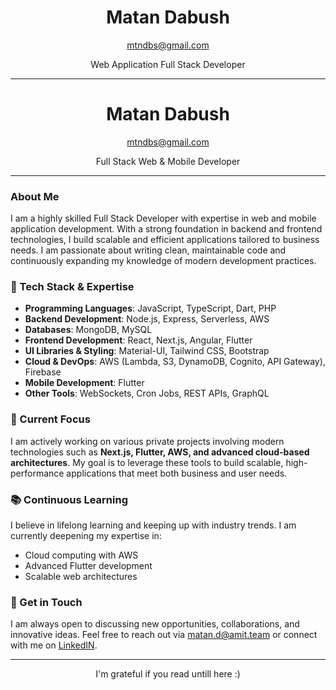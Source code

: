 

<h1 align="center"> Matan Dabush</h1>


<p align="center">
  <a href="mailto:mtndbs@gmail.com">mtndbs@gmail.com</a>  
</p>

<p align="center">Web Application Full Stack Developer</p>

---

<h1 align="center">Matan Dabush</h1>

<p align="center">
  <a href="mailto:mtndbs@gmail.com">mtndbs@gmail.com</a>
</p>

<p align="center">Full Stack Web & Mobile Developer</p>

---

### About Me

I am a highly skilled Full Stack Developer with expertise in web and mobile application development. With a strong foundation in backend and frontend technologies, I build scalable and efficient applications tailored to business needs. I am passionate about writing clean, maintainable code and continuously expanding my knowledge of modern development practices.

### 💼 Tech Stack & Expertise

- **Programming Languages**: JavaScript, TypeScript, Dart, PHP
- **Backend Development**: Node.js, Express, Serverless, AWS
- **Databases**: MongoDB, MySQL
- **Frontend Development**: React, Next.js, Angular, Flutter
- **UI Libraries & Styling**: Material-UI, Tailwind CSS, Bootstrap
- **Cloud & DevOps**: AWS (Lambda, S3, DynamoDB, Cognito, API Gateway), Firebase
- **Mobile Development**: Flutter
- **Other Tools**: WebSockets, Cron Jobs, REST APIs, GraphQL

### 🚀 Current Focus

I am actively working on various private projects involving modern technologies such as **Next.js, Flutter, AWS, and advanced cloud-based architectures**. My goal is to leverage these tools to build scalable, high-performance applications that meet both business and user needs.

### 📚 Continuous Learning

I believe in lifelong learning and keeping up with industry trends. I am currently deepening my expertise in:

- Cloud computing with AWS
- Advanced Flutter development
- Scalable web architectures

### 📩 Get in Touch

I am always open to discussing new opportunities, collaborations, and innovative ideas. Feel free to reach out via matan.d@amit.team  or connect with me on <a href="https://www.linkedin.com/in/matan-moshe-daboush-85888b232">LinkedIN</a>.

---

<p align="center">I'm grateful if you read untill here :) </p>

